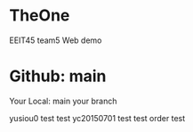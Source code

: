# TheOne
EEIT45 team5 Web demo

Github:
main
========================
Your Local:
main
your branch

yusiou0 test test
yc20150701 test test
order test

